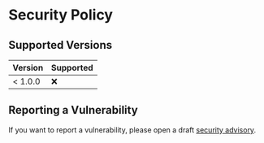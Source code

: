 # Security Policy

## Supported Versions

| Version | Supported          |
| ------- | ------------------ |
| < 1.0.0 | :x:                |

## Reporting a Vulnerability

If you want to report a vulnerability, please open a draft [security advisory](https://github.com/SE-UUlm/votura-crypto/security).
